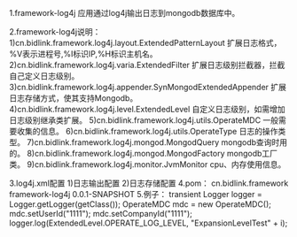 1.framework-log4j
应用通过log4j输出日志到mongodb数据库中。  

2.framework-log4j说明：
1)cn.bidlink.framework.log4j.layout.ExtendedPatternLayout 扩展日志格式，%V表示进程号,%I标识IP,%H标识主机名。	
2)cn.bidlink.framework.log4j.varia.ExtendedFilter 扩展日志级别拦截器，拦截自己定义日志级别。
3)cn.bidlink.framework.log4j.appender.SynMongodExtendedAppender 扩展日志存储方式，使其支持Mongodb。
4)cn.bidlink.framework.log4j.level.ExtendedLevel 自定义日志级别，如需增加日志级别继承类扩展。
5)cn.bidlink.framework.log4j.utils.OperateMDC 一般需要收集的信息。
6)cn.bidlink.framework.log4j.utils.OperateType 日志的操作类型。
7)cn.bidlink.framework.log4j.mongod.MongodQuery mongodb查询时用的。
8)cn.bidlink.framework.log4j.mongod.MongodFactory mongodb工厂类。
9)cn.bidlink.framework.log4j.monitor.JvmMonitor cpu、内存使用信息。

3.log4j.xml配置
1)日志输出配置
<appender name="operateLog" class="org.apache.log4j.ConsoleAppender">
	<layout class="cn.bidlink.framework.log4j.layout.ExtendedPatternLayout">
		<param name="ConversionPattern" value="[%-3p] %C{1} h:%H - v:%V - ip:%I - %m%n" />
	</layout>
	<filter class="cn.bidlink.framework.log4j.varia.ExtendedFilter">
		<param name="LevelMax" value="20050" />
		<param name="LevelMin" value="20050" />
	</filter>
</appender>
2)日志存储配置
<appender name="operateAppender"
	class="cn.bidlink.framework.log4j.appender.SynMongodExtendedAppender">
	<!-- 是否开始cpu内存监控 -->
	<param name="jvmMonitor" value="true" /> 
	<!-- 数据库名称  -->
	<param name="databaseName" value="logmongod" />
	<!-- 数据库表名 -->
	<param name="collectionName" value="usetest" />
	<param name="hostnamePort" value="192.168.0.107:47017" />
	<!-- 数据库用户名 -->
	<param name="userName" value="root" />
	<!-- 数据库密码 -->
	<param name="password" value="root" />
	<!-- 应用标识 -->
	<param name="appCode" value="" />
	<!-- 需要拦截的日志级别 -->
	<filter class="cn.bidlink.framework.log4j.varia.ExtendedFilter">
		<param name="LevelMax" value="20050" />
		<param name="LevelMin" value="20050" />
	</filter>
</appender>
4.pom：
<dependency>
  <groupId>cn.bidlink.framework</groupId>
  <artifactId>framework-log4j</artifactId>
  <version>0.0.1-SNAPSHOT</version>
</dependency>
5.例子：
transient Logger logger = Logger.getLogger(getClass());
OperateMDC mdc = new OperateMDC();
mdc.setUserId("1111");
mdc.setCompanyId("1111");
logger.log(ExtendedLevel.OPERATE_LOG_LEVEL, "ExpansionLevelTest" + i);  
